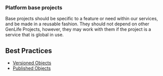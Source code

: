 ﻿### Platform base projects
Base projects should be specific to a feature or need within our services, and 
be made in a reusable fashion.  They should not depend on other GenLife Projects, 
however, they may work with them if the project is a service that is global in use.

## Best Practices
* [Versioned Objects](VersionedObjects)
* [Published Objects](PublishedObjects)

